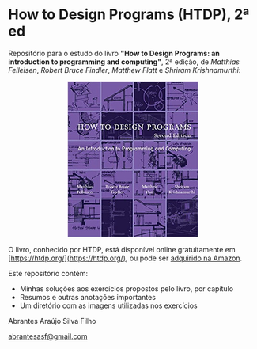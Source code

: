 # How to Design Programs (HTDP), 2ª ed

Repositório para o estudo do livro **"How to Design Programs: an introduction to
programming and computing"**, 2ª edição, de *Matthias Felleisen*, *Robert
Bruce Findler*, *Matthew Flatt* e *Shriram Krishnamurthi*:

<p align="center">
  <img width="264" height="315" src="https://github.com/abrantesasf/htdp2e/blob/master/imagens/htdp_264x315.jpg">
</p>

O livro, conhecido por HTDP, está disponível online gratuitamente em
[https://htdp.org/](https://htdp.org/), ou pode ser [adquirido na
Amazon](https://www.amazon.com/How-Design-Programs-Introduction-Programming-ebook/dp/B07D7NKSKW/).

Este repositório contém:
* Minhas soluções aos exercícios propostos pelo livro, por capítulo
* Resumos e outras anotações importantes
* Um diretório com as imagens utilizadas nos exercícios

Abrantes Araújo Silva Filho

[abrantesasf@gmail.com](mailto:abrantesasf@gmail.com)
